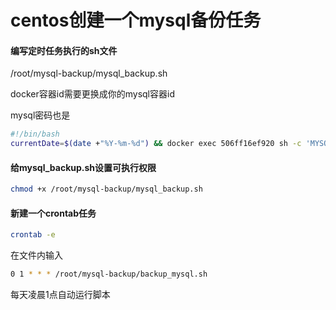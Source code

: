 # centos创建一个mysql备份任务

#### 编写定时任务执行的sh文件

/root/mysql-backup/mysql_backup.sh

docker容器id需要更换成你的mysql容器id

mysql密码也是

```bash
#!/bin/bash
currentDate=$(date +"%Y-%m-%d") && docker exec 506ff16ef920 sh -c 'MYSQL_PWD=Zwj.19961118 exec mysqldump -uroot unicoinCoffeeShop' > ./databases-${currentDate}.sql
```

#### 给mysql_backup.sh设置可执行权限

```bash
chmod +x /root/mysql-backup/mysql_backup.sh
```

#### 新建一个crontab任务

```bash
crontab -e
```

在文件内输入

```bash
0 1 * * * /root/mysql-backup/backup_mysql.sh
```

每天凌晨1点自动运行脚本